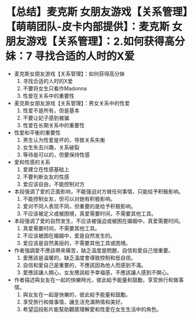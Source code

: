 # 【总结】麦克斯 女朋友游戏【关系管理】【萌萌团队-皮卡内部提供】：麦克斯 女朋友游戏【关系管理】：2.如何获得高分妹：7 寻找合适的人时的X爱

-   麦克斯女朋友游戏【关系管理】：如何获得高分妹
    1.  寻找合适的人时的X爱
    2.  不要将女生只看作Madonna
    3.  性爱在关系中的重要性
-   麦克斯女朋友游戏【关系管理】：男女关系中的性爱
    1.  性爱不是所有，但是基本
    2.  不要让妃子感到被骗
    3.  性爱在长期关系中的重要性
-   性愛和平衡的重要性
    1.  男生认为性爱是坏的，导致关系失衡
    2.  女生失去兴趣，关系破裂
    3.  等待是可以的，但要保持性感
-   爱和性感的关系
    1.  爱建立在性感基础上
    2.  不要判断女友的性感
    3.  爱应该自由，不能控制对方
-   本段强调了爱的正面影响，不能强迫对方做任何事情，只能给予积极影响。
    1.  不能控制女友，但可以对她有积极影响。
    2.  爱对不同人表现不同，但重要的是给予积极影响。
    3.  不应该被定义或被困境，真爱需要时间，不需要其他工具。
-   本段强调了爱的自然发生，不应该被强迫或被困在婚姻中，真爱需要时间。
    1.  真爱需要时间，不需要其他工具。
    2.  不应该被困在婚姻中，爱是自然发生的。
    3.  爱应该是自然美丽的，不需要其他工具或困境。
-   作者強調愛不應該帶來痛苦，缺乏溫度是問題，自信和愛自己很重要。
    1.  愛應該是溫暖的，缺乏溫度會導致控制和低自信。
    2.  自信和愛自己是重要的，不應該因為他人而感到不滿。
    3.  愛應該讓人開心，女友應該給予幸福感，不應該讓人感到不開心。
-   作者描述與女友在一起的快樂時光，彼此給予能量和鼓勵，享受旅行和做事情。
    1.  與女友在一起是快樂的，彼此給予能量和鼓勵。
    2.  享受旅行和做事情，讓生活充滿熱情和美好。
    3.  希望這段影片能幫助觀眾理解愛和性愛在女生生活中的角色。